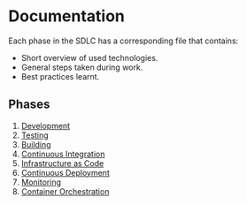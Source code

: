 # Documentation

Each phase in the SDLC has a corresponding file that contains:  
- Short overview of used technologies.  
- General steps taken during work.  
- Best practices learnt.  

## Phases
1. [Development](./1-development.md)
2. [Testing](./2-testing.md)
3. [Building](3-building.md)
4. [Continuous Integration](./4-CI.md)
5. [Infrastructure as Code](./5-IaC.md)
6. [Continuous Deployment](./6-CD.md)
7. [Monitoring](./7-monitoring.md)
8. [Container Orchestration](./8-container-orchestration.md)

